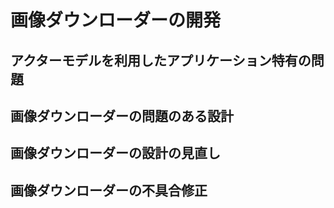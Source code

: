 # 画像ダウンローダーの開発

## アクターモデルを利用したアプリケーション特有の問題

## 画像ダウンローダーの問題のある設計

## 画像ダウンローダーの設計の見直し

## 画像ダウンローダーの不具合修正